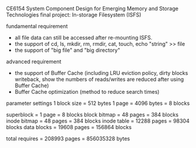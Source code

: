 CE6154 System Component Design for Emerging Memory and Storage Technologies final project: 
In-storage Filesystem (ISFS)

fundamental requirement
- all file data can still be accessed after re-mounting ISFS.
- the support of cd, ls, mkdir, rm, rmdir, cat, touch, echo "string" >> file
- the support of "big file" and "big directory"

advanced requirement
- the support of Buffer Cache (including LRU eviction policy, dirty blocks writeback, show the numbers of reads/writes are reduced after using Buffer Cache)
- Buffer Cache optimization (method to reduce search times)

parameter settings
1 block size = 512 bytes
1 page = 4096 bytes = 8 blocks

superblock = 1 page = 8 blocks
block bitmap = 48 pages = 384 blocks
inode bitmap = 48 pages = 384 blocks
inode table = 12288 pages = 98304 blocks
data blocks = 19608 pages = 156864 blocks

total requires = 208993 pages = 856035328 bytes